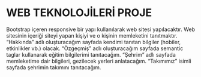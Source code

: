 # WEB TEKNOLOJİLERİ PROJE 
Bootstrap içeren responsive bir yapı kullanılarak web sitesi yapılacaktır. Web sitesinin içeriği siteyi yapan kişiyi ve o kişinin memleketini tanıtmaktır. “Hakkında” adlı oluşturacağım sayfada kendimi tanıtan bilgiler (hobiler, etkinlikler vb.) olacak. “Özgeçmiş” adlı oluşturacağım sayfada semantic taglar kullanarak eğitim bilgilerimi tanıtacağım. “Şehrim” adlı sayfada memleketime dair bilgileri, gezilecek yerleri anlatacağım. “Takımımız” isimli sayfada şehrimin takımını tanıtacağım.
